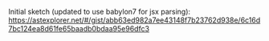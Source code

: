 
Initial sketch (updated to use babylon7 for jsx parsing):
https://astexplorer.net/#/gist/abb63ed982a7ee43148f7b23762d938e/6c16d7bc124ea8d61fe65baadb0bdaa95e96dfc3
